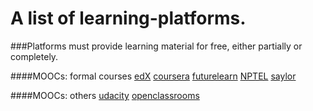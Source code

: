 # A list of learning-platforms.
###Platforms must provide learning material for free, either partially or completely.

####MOOCs: formal courses
[edX](https://edx.org)
[coursera](https://coursera.org)
[futurelearn](https://futurelearn.com)
[NPTEL](https://http://nptel.ac.in/)
[saylor](https://saylor.org)

####MOOCs: others
[udacity](https://udacity.com)
[openclassrooms](https://https://openclassrooms.com/)

